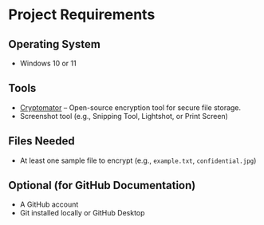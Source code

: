 
#  Project Requirements

## Operating System
- Windows 10 or 11

## Tools
- [Cryptomator](https://cryptomator.org/download/) – Open-source encryption tool for secure file storage.
- Screenshot tool (e.g., Snipping Tool, Lightshot, or Print Screen)

## Files Needed
- At least one sample file to encrypt (e.g., `example.txt`, `confidential.jpg`)

## Optional (for GitHub Documentation)
- A GitHub account
- Git installed locally or GitHub Desktop
